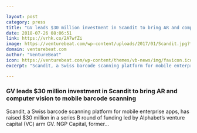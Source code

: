 ```yaml
---

layout: post
category: press
title: "GV leads $30 million investment in Scandit to bring AR and computer vision to mobile barcode scanning"
date: 2018-07-26 08:06:51
link: https://vrhk.co/2A7wfZi
image: https://venturebeat.com/wp-content/uploads/2017/01/Scandit.jpg?fit=1233%2C733&strip=all
domain: venturebeat.com
author: "VentureBeat"
icon: https://venturebeat.com/wp-content/themes/vb-news/img/favicon.ico
excerpt: "Scandit, a Swiss barcode scanning platform for mobile enterprise apps, has raised $30 million in a series B round of funding led by Alphabet’s venture capital (VC) arm GV. NGP Capital, former…"

---
```


### GV leads $30 million investment in Scandit to bring AR and computer vision to mobile barcode scanning

Scandit, a Swiss barcode scanning platform for mobile enterprise apps, has raised $30 million in a series B round of funding led by Alphabet’s venture capital (VC) arm GV. NGP Capital, former…
